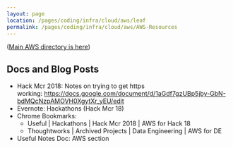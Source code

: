 ```yaml
---
layout: page
location: /pages/coding/infra/cloud/aws/leaf
permalink: /pages/coding/infra/cloud/aws/AWS-Resources
---
```


([Main AWS directory is here](/pages/coding/infra/cloud/AWS))

## Docs and Blog Posts
- Hack Mcr 2018: Notes on trying to get https working: https://docs.google.com/document/d/1aGdf7gzUBp5jby-GbN-bdMQcNzpAMOVH0XgytXr_yEU/edit
- Evernote: Hackathons (Hack Mcr 18)
- Chrome Bookmarks:
    - Useful | Hackathons | Hack Mcr 2018 | AWS for Hack 18
    - Thoughtworks | Archived Projects | Data Engineering | AWS for DE
- Useful Notes Doc: AWS section

